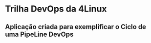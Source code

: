# Trilha DevOps da 4Linux

<!-- Altere a Flag abaixo com sua URL do seu usuário do Github -->
<!--
![Pipeline Status](https://github.com/guifdias/DevOpsLab-HelloWorld/actions/workflows/pipeline.yml/badge.svg) 
-->

## Aplicação criada para exemplificar o Ciclo de uma PipeLine DevOps
